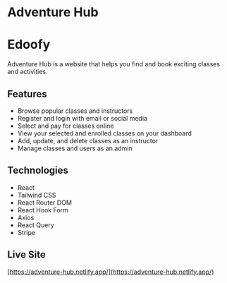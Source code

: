 # Adventure Hub

# Edoofy

Adventure Hub is a website that helps you find and book exciting classes and activities.

## Features

- Browse popular classes and instructors
- Register and login with email or social media
- Select and pay for classes online
- View your selected and enrolled classes on your dashboard
- Add, update, and delete classes as an instructor
- Manage classes and users as an admin

## Technologies

- React
- Tailwind CSS
- React Router DOM
- React Hook Form
- Axios
- React Query
- Stripe

## Live Site

[https://adventure-hub.netlify.app/](https://adventure-hub.netlify.app/)
